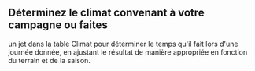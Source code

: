 ## Déterminez le climat convenant à votre campagne ou faites

un jet dans la table Climat pour déterminer le temps qu'il fait
lors d'une journée donnée, en ajustant le résultat de manière
appropriée en fonction du terrain et de la saison.
